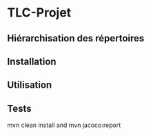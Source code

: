 # TLC-Projet

## Hiérarchisation des répertoires

## Installation




## Utilisation


## Tests

mvn clean install and mvn jacoco:report